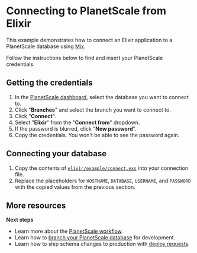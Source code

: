 # Connecting to PlanetScale from Elixir

This example demonstrates how to connect an Elixir application to a PlanetScale database using [Mix](https://elixir-lang.org/getting-started/mix-otp/introduction-to-mix.html).

Follow the instructions below to find and insert your PlanetScale credentials.

## Getting the credentials

1. In the [PlanetScale dashboard](https://app.planetscale.com), select the database you want to connect to.
2. Click "**Branches**" and select the branch you want to connect to.
3. Click "**Connect**".
4. Select "**Elixir**" from the "**Connect from**" dropdown.
5. If the password is blurred, click "**New password**".
6. Copy the credentials. You won't be able to see the password again.

## Connecting your database

1. Copy the contents of [`elixir/example/connect.exs`](https://github.com/planetscale/examples/blob/main/elixir/example/connect.exs) into your connection file.
2. Replace the placeholders for `HOSTNAME`, `DATABASE`, `USERNAME`, and `PASSWORD` with the copied values from the previous section.

## More resources

**Next steps**

- Learn more about the [PlanetScale workflow](https://docs.planetscale.com/concepts/planetscale-workflow).
- Learn how to [branch your PlanetScale database](https://docs.planetscale.com/concepts/branching) for development.
- Learn how to ship schema changes to production with [deploy requests](https://docs.planetscale.com/concepts/deploy-requests).